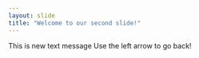 ```yaml
---
layout: slide
title: "Welcome to our second slide!"
---
```

This is new text message
Use the left arrow to go back!

